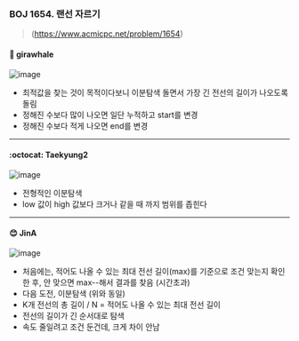 ### BOJ 1654. 랜선 자르기
> (https://www.acmicpc.net/problem/1654)


#### :whale: girawhale
![image](https://user-images.githubusercontent.com/48428699/91386621-606ca180-e86e-11ea-9c8b-694cef4429b8.png)

- 최적값을 찾는 것이 목적이다보니 이분탐색 돌면서 가장 긴 전선의 길이가 나오도록 돌림
- 정해진 수보다 많이 나오면 일단 누적하고 start를 변경
- 정해진 수보다 적게 나오면 end를 변경

---
#### :octocat: Taekyung2
![image](https://user-images.githubusercontent.com/37056992/91516542-ba30a280-e926-11ea-8e50-b2fc94a079a0.png)

- 전형적인 이분탐색
- low 값이 high 값보다 크거나 같을 때 까지 범위를 좁힌다 

---

#### 😊 JinA
![image](https://user-images.githubusercontent.com/52408122/92300643-70376480-ef97-11ea-9574-19b2de49ada5.png)

- 처음에는, 적어도 나올 수 있는 최대 전선 길이(max)를 기준으로 조건 맞는지 확인한 후, 안 맞으면 max--해서 결과를 찾음 (시간초과)
- 다음 도전, 이분탐색 (위와 동일)
- K개 전선의 총 길이 / N = 적어도 나올 수 있는 최대 전선 길이
- 전선의 길이가 긴 순서대로 탐색
- 속도 줄일려고 조건 둔건데, 크게 차이 안남